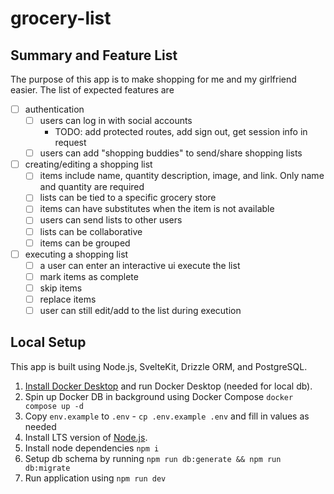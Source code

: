 # grocery-list

## Summary and Feature List

The purpose of this app is to make shopping for me and my girlfriend easier. The list of expected features are

- [ ] authentication
  - [ ] users can log in with social accounts
    - TODO: add protected routes, add sign out, get session info in request
  - [ ] users can add "shopping buddies" to send/share shopping lists
- [ ] creating/editing a shopping list
  - [ ] items include name, quantity description, image, and link. Only name and quantity are required
  - [ ] lists can be tied to a specific grocery store
  - [ ] items can have substitutes when the item is not available
  - [ ] users can send lists to other users
  - [ ] lists can be collaborative
  - [ ] items can be grouped
- [ ] executing a shopping list
  - [ ] a user can enter an interactive ui execute the list
  - [ ] mark items as complete
  - [ ] skip items
  - [ ] replace items
  - [ ] user can still edit/add to the list during execution

## Local Setup

This app is built using Node.js, SvelteKit, Drizzle ORM, and PostgreSQL.

1. [Install Docker Desktop](https://docs.docker.com/get-docker/) and run Docker Desktop (needed for local db).
2. Spin up Docker DB in background using Docker Compose `docker compose up -d`
3. Copy `env.example` to `.env` - `cp .env.example .env` and fill in values as needed
4. Install LTS version of [Node.js](https://nodejs.org/en).
5. Install node dependencies `npm i`
6. Setup db schema by running `npm run db:generate && npm run db:migrate`
7. Run application using `npm run dev`
